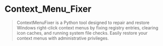# Context_Menu_Fixer
> ContextMenuFixer is a Python tool designed to repair and restore Windows right-click context menus by fixing registry entries, clearing icon caches, and running system file checks. Easily restore your context menus with administrative privileges.
